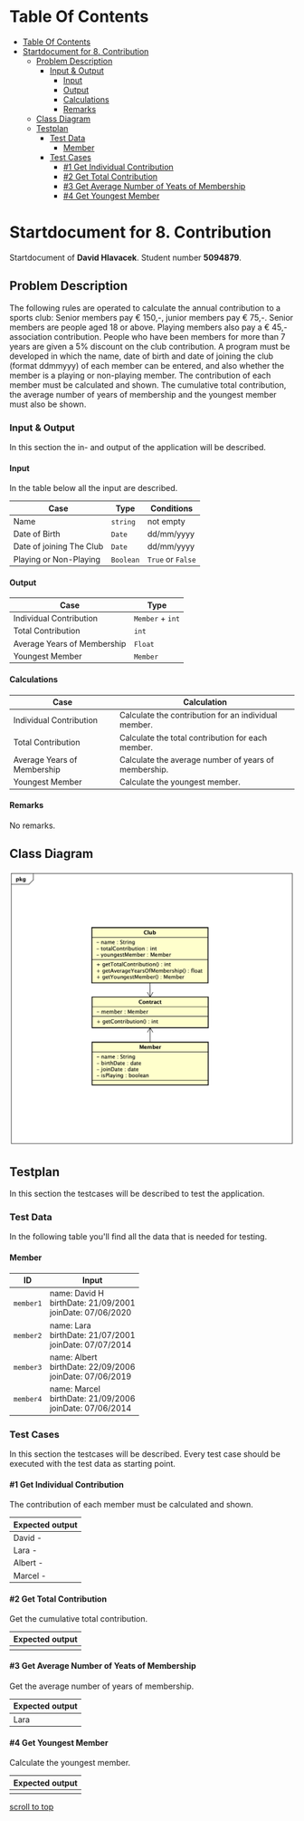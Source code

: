 # Table Of Contents

- [Table Of Contents](#table-of-contents)
- [Startdocument for 8. Contribution](#startdocument-for-8-contribution)
  * [Problem Description](#problem-description)
    + [Input & Output](#input---output)
      - [Input](#input)
      - [Output](#output)
      - [Calculations](#calculations)
      - [Remarks](#remarks)
  * [Class Diagram](#class-diagram)
  * [Testplan](#testplan)
    + [Test Data](#test-data)
      - [Member](#member)
    + [Test Cases](#test-cases)
      - [#1 Get Individual Contribution](#-1-get-individual-contribution)
      - [#2 Get Total Contribution](#-2-get-total-contribution)
      - [#3 Get Average Number of Yeats of Membership](#-3-get-average-number-of-yeats-of-membership)
      - [#4 Get Youngest Member](#-4-get-youngest-member)

# Startdocument for 8. Contribution

Startdocument of **David Hlavacek**. Student number **5094879**.

## Problem Description

The following rules are operated to calculate the annual contribution to a
sports club: Senior members pay € 150,-, junior members pay € 75,-. Senior
members are people aged 18 or above. Playing members also pay a € 45,-
association contribution. People who have been members for more than 7
years are given a 5% discount on the club contribution.
A program must be developed in which the name, date of birth and date of
joining the club (format ddmmyyy) of each member can be entered, and also
whether the member is a playing or non-playing member. The contribution
of each member must be calculated and shown. The cumulative total contribution, the average number of years of membership and the youngest member
must also be shown. 

### Input & Output

In this section the in- and output of the application will be described.

#### Input

In the table below all the input are described.

|Case|Type|Conditions|
|----|----|----------|
|Name|`string`|not empty|
|Date of Birth|`Date`|dd/mm/yyyy|
|Date of joining The Club|`Date`|dd/mm/yyyy|
|Playing or Non-Playing|`Boolean`|`True` or `False`|

#### Output

|Case|Type|
|----|----|
|Individual Contribution|`Member` + `int`|
|Total Contribution|`int`|
|Average Years of Membership|`Float`|
|Youngest Member|`Member`|

#### Calculations

| Case              | Calculation                        |
| ----------------- | ---------------------------------- |
|Individual Contribution|Calculate the contribution for an individual member.|
|Total Contribution|Calculate the total contribution for each member.|
|Average Years of Membership|Calculate the average number of years of membership.|
|Youngest Member|Calculate the youngest member.|

#### Remarks

No remarks.

## Class Diagram

![Class Diagram](images/classdiagram.png)

## Testplan

In this section the testcases will be described to test the application.

### Test Data

In the following table you'll find all the data that is needed for testing.


#### Member

| ID            | Input                             | 
| ------------- | --------------------------------- | 
| `member1`       | name: David H<br />birthDate: 21/09/2001<br />joinDate: 07/06/2020 |
| `member2`       | name: Lara<br />birthDate: 21/07/2001<br />joinDate: 07/07/2014  |
| `member3`       | name: Albert<br />birthDate: 22/09/2006<br />joinDate: 07/06/2019 |
| `member4`       | name: Marcel<br />birthDate: 21/09/2006<br />joinDate: 07/06/2014| 

### Test Cases

In this section the testcases will be described. Every test case should be executed with the test data as starting point.

#### #1 Get Individual Contribution

The contribution of each member must be calculated and shown.

|Expected output|
|---------------|
|David - |
|Lara - |
|Albert - |
|Marcel - |


#### #2 Get Total Contribution

Get the cumulative total contribution.

|Expected output|
|---------------|
||

#### #3 Get Average Number of Yeats of Membership

Get the average number of years of membership.

|Expected output|
|---------------|
|Lara|

#### #4 Get Youngest Member

Calculate the youngest member.

| Expected output |
| --------------- |
||

[scroll to top](#table-of-contents)
